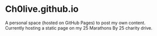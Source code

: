 # Ch0live.github.io
A personal space (hosted on GitHub Pages) to post my own content. Currently hosting a static page on my 25 Marathons By 25 charity drive. 
